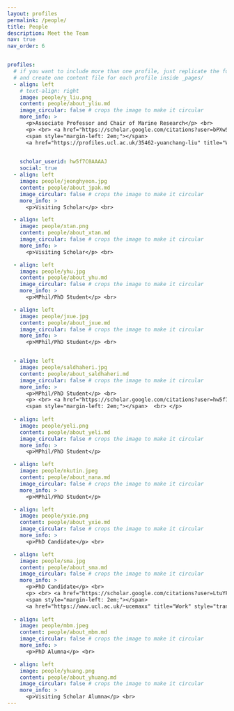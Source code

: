 ```yaml
---
layout: profiles
permalink: /people/
title: People
description: Meet the Team
nav: true
nav_order: 6


profiles:
  # if you want to include more than one profile, just replicate the following block
  # and create one content file for each profile inside _pages/
  - align: left
    # text-align: right
    image: people/y_liu.png
    content: people/about_yliu.md
    image_circular: false # crops the image to make it circular
    more_info: >
      <p>Associate Professor and Chair of Marine Research</p> <br>
      <p> <br> <a href="https://scholar.google.com/citations?user=bPXw5w8AAAAJ&hl=en&oi=ao" title="Google Scholar" style="transform: scale(2); display: inline-block;"><i class="ai ai-google-scholar"></i></a> 
      <span style="margin-left: 2em;"></span> 
      <a href="https://profiles.ucl.ac.uk/35462-yuanchang-liu" title="Work" style="transform: scale(2); display: inline-block;"><i class="ai ai-archive"></i></a> <br> </p>

      
    scholar_userid: hw5f7C0AAAAJ
    social: true
  - align: left
    image: people/jeonghyeon.jpg
    content: people/about_jpak.md
    image_circular: false # crops the image to make it circular
    more_info: >
      <p>Visiting Scholar</p> <br>

  - align: left
    image: people/xtan.png
    content: people/about_xtan.md
    image_circular: false # crops the image to make it circular
    more_info: >
      <p>Visiting Scholar</p> <br>

  - align: left
    image: people/yhu.jpg
    content: people/about_yhu.md
    image_circular: false # crops the image to make it circular
    more_info: >
      <p>MPhil/PhD Student</p> <br>

  - align: left
    image: people/jxue.jpg
    content: people/about_jxue.md
    image_circular: false # crops the image to make it circular
    more_info: >
      <p>MPhil/PhD Student</p> <br>


  - align: left
    image: people/saldhaheri.jpg
    content: people/about_saldhaheri.md
    image_circular: false # crops the image to make it circular
    more_info: >
      <p>MPhil/PhD Student</p> <br>
      <p> <br> <a href="https://scholar.google.com/citations?user=hw5f7C0AAAAJ&hl=en&oi=ao" title="Google Scholar" style="transform: scale(2); display: inline-block;"><i class="ai ai-google-scholar"></i></a> 
      <span style="margin-left: 2em;"></span>  <br> </p>
  
  - align: left
    image: people/yeli.png
    content: people/about_yeli.md
    image_circular: false # crops the image to make it circular
    more_info: >
      <p>MPhil/PhD Student</p>

  - align: left
    image: people/nkutin.jpeg
    content: people/about_nana.md
    image_circular: false # crops the image to make it circular
    more_info: >
      <p>MPhil/PhD Student</p>

  - align: left
    image: people/yxie.png
    content: people/about_yxie.md
    image_circular: false # crops the image to make it circular
    more_info: >
      <p>PhD Candidate</p> <br>

  - align: left
    image: people/sma.jpg
    content: people/about_sma.md
    image_circular: false # crops the image to make it circular
    more_info: >
      <p>PhD Candidate</p> <br>
      <p> <br> <a href="https://scholar.google.com/citations?user=LtuYFhoAAAAJ&hl=en&oi=ao" title="Google Scholar" style="transform: scale(2); display: inline-block;"><i class="ai ai-google-scholar"></i></a> 
      <span style="margin-left: 2em;"></span> 
      <a href="https://www.ucl.ac.uk/~ucemaxx" title="Work" style="transform: scale(2); display: inline-block;"><i class="ai ai-archive"></i></a> <br> </p>
  
  - align: left
    image: people/mbm.jpeg
    content: people/about_mbm.md
    image_circular: false # crops the image to make it circular
    more_info: >
      <p>PhD Alumna</p> <br>

  - align: left
    image: people/yhuang.png
    content: people/about_yhuang.md
    image_circular: false # crops the image to make it circular
    more_info: >
      <p>Visiting Scholar Alumna</p> <br>
---
```


